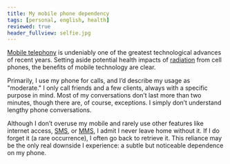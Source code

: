 ```yaml
---
title: My mobile phone dependency
tags: [personal, english, health]
reviewed: true
header_fullview: selfie.jpg
---
```

[Mobile telephony](http://en.wikipedia.org/wiki/Mobile_telephony) is undeniably one of the greatest technological advances of recent years. Setting aside potential health impacts of [radiation](http://en.wikipedia.org/wiki/Mobile_phone_radiation_and_health) from cell phones, the benefits of mobile technology are clear.

Primarily, I use my phone for calls, and I’d describe my usage as "moderate." I only call friends and a few clients, always with a specific purpose in mind. Most of my conversations don’t last more than two minutes, though there are, of course, exceptions. I simply don’t understand lengthy phone conversations.

Although I don’t overuse my mobile and rarely use other features like internet access, [SMS](http://en.wikipedia.org/wiki/Short_message_service), or [MMS](http://en.wikipedia.org/wiki/Multimedia_Messaging_System), I admit I never leave home without it. If I do forget it (a rare occurrence), I often go back to retrieve it. This reliance may be the only real downside I experience: a subtle but noticeable dependence on my phone.